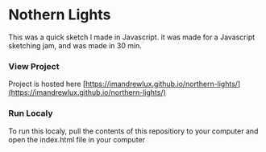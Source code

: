 # Nothern Lights
This was a quick sketch I made in Javascript. it was made for a Javascript sketching jam, and was made in 30 min. 

### View Project
Project is hosted here [https://imandrewlux.github.io/northern-lights/](https://imandrewlux.github.io/northern-lights/)

### Run Localy
To run this localy, pull the contents of this repositiory to your computer and open the index.html file in your computer